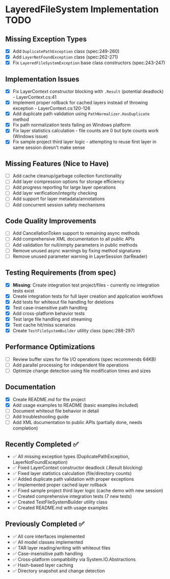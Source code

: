 # LayeredFileSystem Implementation TODO

## Missing Exception Types
- [x] Add `DuplicatePathException` class (spec:249-260)
- [x] Add `LayerNotFoundException` class (spec:262-271)
- [x] Fix `LayeredFileSystemException` base class constructors (spec:243-247)

## Implementation Issues
- [x] Fix LayerContext constructor blocking with `.Result` (potential deadlock) - LayerContext.cs:41
- [x] Implement proper rollback for cached layers instead of throwing exception - LayerContext.cs:120-126
- [x] Add duplicate path validation using `PathNormalizer.HasDuplicate` method
- [x] Fix path normalization tests failing on Windows platform
- [x] Fix layer statistics calculation - file counts are 0 but byte counts work (Windows issue)
- [x] Fix sample project third layer logic - attempting to reuse first layer in same session doesn't make sense

## Missing Features (Nice to Have)
- [ ] Add cache cleanup/garbage collection functionality
- [ ] Add layer compression options for storage efficiency
- [ ] Add progress reporting for large layer operations
- [ ] Add layer verification/integrity checking
- [ ] Add support for layer metadata/annotations
- [ ] Add concurrent session safety mechanisms

## Code Quality Improvements
- [ ] Add CancellationToken support to remaining async methods
- [ ] Add comprehensive XML documentation to all public APIs
- [ ] Add validation for null/empty parameters in public methods
- [ ] Remove unused async warnings by fixing method signatures
- [ ] Remove unused parameter warning in LayerSession (tarReader)

## Testing Requirements (from spec)
- [x] **Missing**: Create integration test project/files - currently no integration tests exist
- [x] Create integration tests for full layer creation and application workflows
- [x] Add tests for whiteout file handling for deletions
- [x] Test case-insensitive path handling
- [x] Add cross-platform behavior tests
- [x] Test large file handling and streaming
- [x] Test cache hit/miss scenarios
- [x] Create `TestFileSystemBuilder` utility class (spec:288-297)

## Performance Optimizations
- [ ] Review buffer sizes for file I/O operations (spec recommends 64KB)
- [ ] Add parallel processing for independent file operations
- [ ] Optimize change detection using file modification times and sizes

## Documentation
- [x] Create README.md for the project
- [x] Add usage examples to README (basic examples included)
- [ ] Document whiteout file behavior in detail
- [ ] Add troubleshooting guide
- [ ] Add XML documentation to public APIs (partially done, needs completion)

## Recently Completed ✅
- ✅ All missing exception types (DuplicatePathException, LayerNotFoundException)
- ✅ Fixed LayerContext constructor deadlock (.Result blocking)
- ✅ Fixed layer statistics calculation (file/directory counts)
- ✅ Added duplicate path validation with proper exceptions
- ✅ Implemented proper cached layer rollback
- ✅ Fixed sample project third layer logic (cache demo with new session)
- ✅ Created comprehensive integration tests (7 new tests)
- ✅ Created TestFileSystemBuilder utility class
- ✅ Created README.md with usage examples

## Previously Completed ✅
- ✅ All core interfaces implemented
- ✅ All model classes implemented
- ✅ TAR layer reading/writing with whiteout files
- ✅ Case-insensitive path handling
- ✅ Cross-platform compatibility via System.IO.Abstractions
- ✅ Hash-based layer caching
- ✅ Directory snapshot and change detection